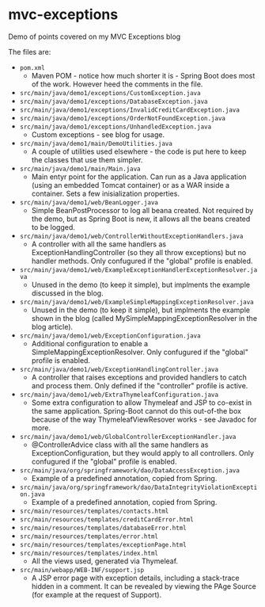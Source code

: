 mvc-exceptions
==============

Demo of points covered on my MVC Exceptions blog

The files are:

  * <code>pom.xml</code>
     * Maven POM - notice how much shorter it is - Spring Boot does most of the work.  However heed the comments in the file.
  * <code>src/main/java/demo1/exceptions/CustomException.java</code>
  * <code>src/main/java/demo1/exceptions/DatabaseException.java</code>
  * <code>src/main/java/demo1/exceptions/InvalidCreditCardException.java</code>
  * <code>src/main/java/demo1/exceptions/OrderNotFoundException.java</code>
  * <code>src/main/java/demo1/exceptions/UnhandledException.java</code>
     * Custom exceptions - see blog for usage.
  * <code>src/main/java/demo1/main/DemoUtilities.java</code>
     * A couple of utilities used elsewhere - the code is put here to keep the classes that use them simpler.
  * <code>src/main/java/demo1/main/Main.java</code>
     * Main entyr point for the application.  Can run as a Java application (using an embedded Tomcat container) or as a WAR inside a container.  Sets a few inisialization properties.
  * <code>src/main/java/demo1/web/BeanLogger.java</code>
     * Simple BeanPostProcessor to log all beana created.  Not required by the demo, but as Spring Boot is new, it allows all the beans created to be logged.
  * <code>src/main/java/demo1/web/ControllerWithoutExceptionHandlers.java</code>
     * A controller with all the same handlers as ExceptionHandlingController (so they all throw exceptions) but no handler methods. Only confugured if the "global" profile is enabled.
  * <code>src/main/java/demo1/web/ExampleExceptionHandlerExceptionResolver.java</code>
     * Unused in the demo (to keep it simple), but implments the example discussed in the blog.
  * <code>src/main/java/demo1/web/ExampleSimpleMappingExceptionResolver.java</code>
     * Unused in the demo (to keep it simple), but implments the example shown in the blog (called MySimpleMappingExceptionResolver in the blog article).
  * <code>src/main/java/demo1/web/ExceptionConfiguration.java</code>
     * Additional configuration to enable a SimpleMappingExceptionResolver. Only confugured if the "global" profile is enabled.
  * <code>src/main/java/demo1/web/ExceptionHandlingController.java</code>
     * A controller that raises exceptions and provided handlers to catch and process them.  Only defined if the "controller" profile is active.
  * <code>src/main/java/demo1/web/ExtraThymeleafConfiguration.java</code>
     * Some extra configuration to allow Thymeleaf and JSP to co-exist in the same application. Spring-Boot cannot do this out-of-the box because of the way ThymeleafViewResover works - see Javadoc for more.
  * <code>src/main/java/demo1/web/GlobalControllerExceptionHandler.java</code>
     * @ControllerAdvice class with all the same handlers as ExceptionConfiguration, but they would apply to all controllers. Only confugured if the "global" profile is enabled.
  * <code>src/main/java/org/springframework/dao/DataAccessException.java</code>
     * Example of a predefined annotation, copied from Spring.
  * <code>src/main/java/org/springframework/dao/DataIntegrityViolationException.java</code>
     * Example of a predefined annotation, copied from Spring.
  * <code>src/main/resources/templates/contacts.html</code>
  * <code>src/main/resources/templates/creditCardError.html</code>
  * <code>src/main/resources/templates/databaseError.html</code>
  * <code>src/main/resources/templates/error.html</code>
  * <code>src/main/resources/templates/exceptionPage.html</code>
  * <code>src/main/resources/templates/index.html</code>
     * All the views used, generated via Thymeleaf.
  * <code>src/main/webapp/WEB-INF/support.jsp</code>
     * A JSP error page with exception details, including a stack-trace hidden in a comment.  It can be revealed by viewing the PAge Source (for example at the request of Support).
